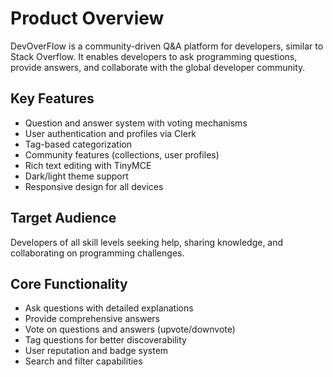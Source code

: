 # Product Overview

DevOverFlow is a community-driven Q&A platform for developers, similar to Stack Overflow. It enables developers to ask programming questions, provide answers, and collaborate with the global developer community.

## Key Features
- Question and answer system with voting mechanisms
- User authentication and profiles via Clerk
- Tag-based categorization
- Community features (collections, user profiles)
- Rich text editing with TinyMCE
- Dark/light theme support
- Responsive design for all devices

## Target Audience
Developers of all skill levels seeking help, sharing knowledge, and collaborating on programming challenges.

## Core Functionality
- Ask questions with detailed explanations
- Provide comprehensive answers
- Vote on questions and answers (upvote/downvote)
- Tag questions for better discoverability
- User reputation and badge system
- Search and filter capabilities